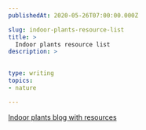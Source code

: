 ```yaml
---
publishedAt: 2020-05-26T07:00:00.000Z

slug: indoor-plants-resource-list
title: >
  Indoor plants resource list
description: >
  

type: writing
topics:
- nature

---
```


[Indoor plants blog with resources](https://blog.leonandgeorge.com/posts/plant-light-requirements)